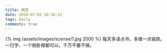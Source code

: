 ```yaml
---
title: 微变
date: 2018-07-02 10:36:32
tags: Daily
comments: true
---
```

{% img /assets/images/scense/1.jpg 2000 %}
每天多读点书，多做一点锻炼。一行字、一个俯卧撑都可以，千万不要不做。